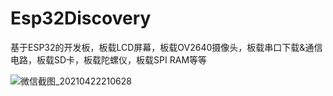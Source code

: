 # Esp32Discovery

基于ESP32的开发板，板载LCD屏幕，板载OV2640摄像头，板载串口下载&通信电路，板载SD卡，板载陀螺仪，板载SPI RAM等等

![微信截图_20210422210628](https://user-images.githubusercontent.com/23308519/138418379-7a82b36d-3049-4633-b766-38cf16313ea5.png)

